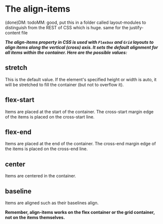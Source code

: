 # The align-items

(done)DM: todoMM: good, put this in a folder called layout-modules to distinguish from the REST of CSS which is huge. same for the justify-content file

***The align-items property in CSS is used with `Flexbox` and `Grid` layouts to align items along the vertical (cross) axis. It sets the default alignment for all items within the container. Here are the possible values:***

## stretch
 This is the default value. If the element's specified height or width is auto, it will be stretched to fill the container (but not to overflow it).

## flex-start
 Items are placed at the start of the container. The cross-start margin edge of the items is placed on the cross-start line.

## flex-end
 Items are placed at the end of the container. The cross-end margin edge of the items is placed on the cross-end line.

## center
 Items are centered in the container.

## baseline
 Items are aligned such as their baselines align.

**Remember, align-items works on the flex container or the grid container, not on the items themselves.**